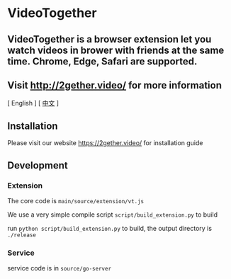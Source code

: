 # VideoTogether

## VideoTogether is a browser extension let you watch videos in brower with friends at the same time. Chrome, Edge, Safari are supported.

## Visit http://2gether.video/ for more information

[ English ] [ [中文](https://github.com/VideoTogether/VideoTogether/blob/main/README_zh.MD) ]

## Installation

Please visit our website https://2gether.video/ for installation guide


## Development

### Extension

The core code is `main/source/extension/vt.js`

We use a very simple compile script `script/build_extension.py` to build

run `python script/build_extension.py` to build, the output directory is `./release` 

### Service

service code is in `source/go-server`

